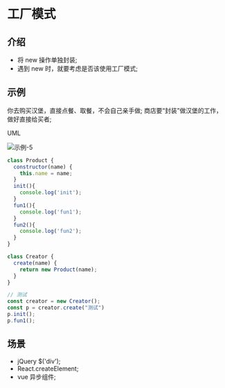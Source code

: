 # 工厂模式

## 介绍

- 将 new 操作单独封装;
- 遇到 new 时，就要考虑是否该使用工厂模式;

## 示例

你去购买汉堡，直接点餐、取餐，不会自己亲手做;
商店要“封装”做汉堡的工作，做好直接给买者;

UML

![示例-5](/blogs/image/designMode/示例-5.png)

```js
class Product {
  constructor(name) {
    this.name = name;
  }
  init(){
    console.log('init');
  }
  fun1(){
    console.log('fun1');
  }
  fun2(){
    console.log('fun2');
  }
}

class Creator {
  create(name) {
    return new Product(name);
  }
}

// 测试 
const creator = new Creator();
const p = creator.create("测试")
p.init();
p.fun1();
```

## 场景

- jQuery $('div');
- React.createElement;
- vue 异步组件;
